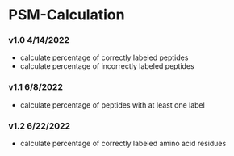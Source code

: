 # PSM-Calculation

### v1.0 4/14/2022
- calculate percentage of correctly labeled peptides
- calculate percentage of incorrectly labeled peptides

### v1.1 6/8/2022
- calculate percentage of peptides with at least one label

### v1.2 6/22/2022
- calculate percentage of correctly labeled amino acid residues